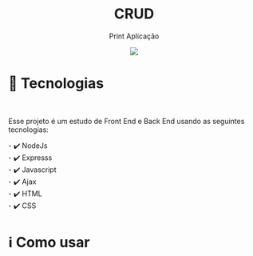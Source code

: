 <div align="center" >
  <h1 align="center" >  
     CRUD</h1> 
  
  <p>Print Aplicação</p>
 <img src="http://italsblog.epizy.com/public/img/crud11.png"/>
</div>

<div>

<h1>🚀 Tecnologias</h1>
</br>
<p>Esse projeto é um estudo de Front End e Back End usando as seguintes tecnologias:</p>
<span>
- ✔️ NodeJs </br>
-  ✔️ Expresss </br>
- ✔️ Javascript </br>
- ✔️ Ajax </br>
- ✔️ HTML </br>
- ✔️ CSS </br>
</span>
</div>

 
<div>
<h1>ℹ️ Como usar</h1>
<div class="highlight highlight-source-shell"><pre>
